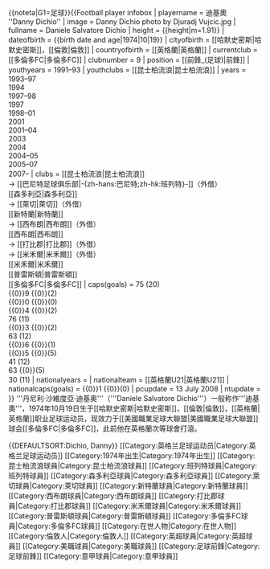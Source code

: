 {{noteta|G1=足球}}{{Football player infobox
|          playername = 迪基奧<br />''Danny Dichio''
|               image = Danny Dichio photo by Djuradj Vujcic.jpg
|            fullname = Daniele Salvatore Dichio
|              height = {{height|m=1.91}}
|         dateofbirth = {{birth date and age|1974|10|19}}
|         cityofbirth = [[哈默史密斯|哈默史密斯]]，[[倫敦|倫敦]]
|      countryofbirth = [[英格蘭|英格蘭]]
|         currentclub = [[多倫多FC|多倫多FC]]
|          clubnumber = 9
|            position = [[前鋒_(足球)|前鋒]]
|          youthyears = 1991–93
|          youthclubs = [[昆士柏流浪|昆士柏流浪]]
|               years = 1993–97<br>1994<br>1997–98<br>1997<br>1998–01<br>2001<br>2001–04<br>2003<br>2004<br>2004–05<br>2005–07<br>2007–
|               clubs = [[昆士柏流浪|昆士柏流浪]]<br>→ [[巴尼特足球俱乐部|-{zh-hans:巴尼特;zh-hk:班列特}-]]（外借）<br>[[森多利亞|森多利亞]]<br>→ [[萊切|萊切]]（外借）<br>[[新特蘭|新特蘭]]<br>→ [[西布朗|西布朗]]（外借）<br>[[西布朗|西布朗]]<br>→ [[打比郡|打比郡]]（外借）<br>→ [[米禾爾|米禾爾]]（外借）<br>[[米禾爾|米禾爾]]<br>[[普雷斯頓|普雷斯頓]]<br>[[多倫多FC|多倫多FC]]
|         caps(goals) = 75 (20)<br>{{0}}9 {{0}}(2)<br>{{0}}0 {{0}}(0)<br>{{0}}4 {{0}}(2)<br>76 (11)<br>{{0}}3 {{0}}(2)<br>63 (12)<br>{{0}}6 {{0}}(1)<br>{{0}}5 {{0}}(5)<br>41 (12)<br>63 {{0}}(5)<br>30 (11)
|       nationalyears = 
|        nationalteam = [[英格蘭U21|英格蘭U21]]
| nationalcaps(goals) = {{0}}1 {{0}}(0)
|            pcupdate = 13 July 2008
|            ntupdate = 
}}
'''丹尼利·沙維度亞·迪基奧'''（'''Daniele Salvatore Dichio'''）一般称作'''迪基奧'''，1974年10月19日生于[[哈默史密斯|哈默史密斯]]，[[倫敦|倫敦]]，[[英格蘭|英格蘭]]职业足球运动员，现效力于[[美國職業足球大聯盟|美國職業足球大聯盟]]球会[[多倫多FC|多倫多FC]]，此前他在英格蘭次等球會打滾。

{{DEFAULTSORT:Dichio, Danny}}
[[Category:英格兰足球运动员|Category:英格兰足球运动员]]
[[Category:1974年出生|Category:1974年出生]]
[[Category:昆士柏流浪球員|Category:昆士柏流浪球員]]
[[Category:班列特球員|Category:班列特球員]]
[[Category:森多利亞球員|Category:森多利亞球員]]
[[Category:萊切球員|Category:萊切球員]]
[[Category:新特蘭球員|Category:新特蘭球員]]
[[Category:西布朗球員|Category:西布朗球員]]
[[Category:打比郡球員|Category:打比郡球員]]
[[Category:米禾爾球員|Category:米禾爾球員]]
[[Category:普雷斯頓球員|Category:普雷斯頓球員]]
[[Category:多倫多FC球員|Category:多倫多FC球員]]
[[Category:在世人物|Category:在世人物]]
[[Category:倫敦人|Category:倫敦人]]
[[Category:英超球員|Category:英超球員]]
[[Category:美職球員|Category:美職球員]]
[[Category:足球前鋒|Category:足球前鋒]]
[[Category:意甲球員|Category:意甲球員]]